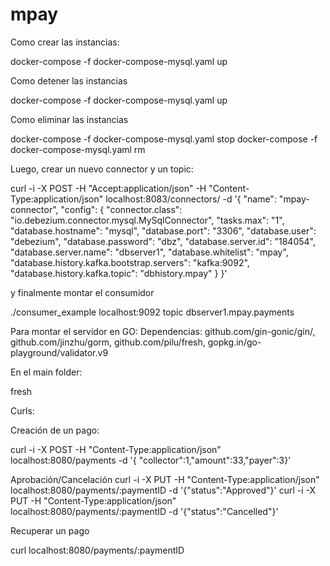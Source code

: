 # mpay

Como crear las instancias:

<dentro de dockers>
docker-compose -f docker-compose-mysql.yaml up

Como detener las instancias

docker-compose -f docker-compose-mysql.yaml up

Como eliminar las instancias

docker-compose -f docker-compose-mysql.yaml stop
docker-compose -f docker-compose-mysql.yaml rm

Luego, crear un nuevo connector y un topic:

curl -i -X POST -H "Accept:application/json" -H "Content-Type:application/json" localhost:8083/connectors/ -d '{ "name": "mpay-connector", "config": { "connector.class": "io.debezium.connector.mysql.MySqlConnector", "tasks.max": "1", "database.hostname": "mysql", "database.port": "3306", "database.user": "debezium", "database.password": "dbz", "database.server.id": "184054", "database.server.name": "dbserver1", "database.whitelist": "mpay", "database.history.kafka.bootstrap.servers": "kafka:9092", "database.history.kafka.topic": "dbhistory.mpay" } }'

y finalmente montar el consumidor 

./consumer_example localhost:9092 topic dbserver1.mpay.payments



Para montar el servidor en GO:
Dependencias: github.com/gin-gonic/gin/, github.com/jinzhu/gorm, github.com/pilu/fresh, gopkg.in/go-playground/validator.v9

En el main folder: 

fresh

Curls:

Creación de un pago:

curl -i -X POST -H "Content-Type:application/json" localhost:8080/payments -d '{ "collector":1,"amount":33,"payer":3}'

Aprobación/Cancelación 
curl -i -X PUT -H "Content-Type:application/json" localhost:8080/payments/:paymentID -d '{"status":"Approved"}'
curl -i -X PUT -H "Content-Type:application/json" localhost:8080/payments/:paymentID -d '{"status":"Cancelled"}'

Recuperar un pago

curl localhost:8080/payments/:paymentID

